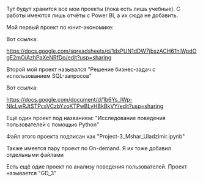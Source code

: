 Тут будут хранится все мои проекты (пока есть лишь учебные). С работы имеются лишь отчёты с Power BI, а их сюда не добавить.


Мой первый проект по юнит-экономике: 

Вот ссылка: 
    
https://docs.google.com/spreadsheets/d/1dxPUN1dDW7jbszACH61hlWpdOgE2mOiAzhPaXeNRfDo/edit?usp=sharing


Второй мой проект назывался "Решение бизнес-задач с использованием SQL-запросов"

Вот ссылка: 
   
https://docs.google.com/document/d/1b6Ys_lWp-NIcLwRJtSTPcsVCzbYzoKTPwBLyHBkBkVY/edit?usp=sharing


Ещё один проект под названием: "Исследование поведения пользователей с помощью Python"

Файл этого проекта подписан как "Project-3_Mshar_Uladzimir.ipynb"
   
Также имеется пару проект по On-demand. Я их тоже добавил отдельными файлами

Есть ещё одие проект по анализу поведения пользователей. Проект называется "GD_3"


